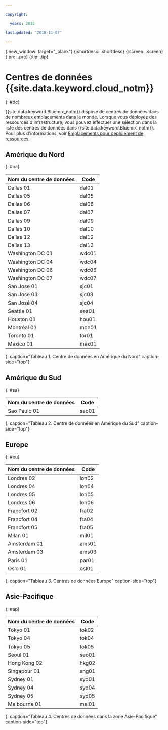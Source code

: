 ```yaml
---

copyright:

  years: 2018

lastupdated: "2018-11-07"

---
```


{:new_window: target="_blank"}
{:shortdesc: .shortdesc}
{:screen: .screen}
{:pre: .pre}
{:tip: .tip}

# Centres de données {{site.data.keyword.cloud_notm}}
{: #dc}

{{site.data.keyword.Bluemix_notm}} dispose de centres de données dans de nombreux emplacements dans le monde. Lorsque vous déployez des ressources d'infrastructure, vous pouvez effectuer une sélection dans la liste des centres de données dans {{site.data.keyword.Bluemix_notm}}. Pour plus d'informations, voir [Emplacements pour déploiement de ressources](ha-regions.html).

## Amérique du Nord
{: #na}

| Nom du centre de données | Code |
|----------|---------|
|Dallas 01|dal01|
|Dallas 05|dal05|
|Dallas 06|dal06|
|Dallas 07|dal07|
|Dallas 09|dal09|
|Dallas 10|dal10|
|Dallas 12|dal12|
|Dallas 13|dal13|
|Washington DC 01|wdc01|
|Washington DC 04|wdc04|
|Washington DC 06|wdc06|
|Washington DC 07|wdc07|
|San Jose 01|sjc01|
|San Jose 03|sjc03|
|San José 04|sjc04|
|Seattle 01|sea01|
|Houston 01|hou01|
|Montréal 01|mon01|
|Toronto 01|tor01|
|Mexico 01|mex01|
{: caption="Tableau 1. Centre de données en Amérique du Nord" caption-side="top"}

## Amérique du Sud
{: #sa}

| Nom du centre de données | Code |
|----------|---------|
|Sao Paulo 01|sao01|
{: caption="Tableau 2. Centre de données en Amérique du Sud" caption-side="top"}

## Europe
{: #eu}

| Nom du centre de données | Code |
|----------|---------|
|Londres 02|lon02|
|Londres 04|lon04|
|Londres 05|lon05|
|Londres 06|lon06|
|Francfort 02|fra02|
|Francfort 04|fra04|
|Francfort 05|fra05|
|Milan 01|mil01|
|Amsterdam 01|ams01|
|Amsterdam 03|ams03|
|Paris 01|par01|
|Oslo 01|osl01|
{: caption="Tableau 3. Centres de données Europe" caption-side="top"}

## Asie-Pacifique
{: #ap}

| Nom du centre de données | Code |
|----------|---------|
|Tokyo 01|tok02|
|Tokyo 04|tok04|
|Tokyo 05|tok05|
|Séoul 01|seo01|
|Hong Kong 02|hkg02|
|Singapour 01|sng01|
|Sydney 01|syd01|
|Sydney 04|syd04|
|Sydney 05|syd05|
|Melbourne 01|mel01|
{: caption="Tableau 4. Centres de données dans la zone Asie-Pacifique" caption-side="top"}
